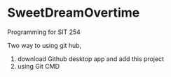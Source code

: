 # SweetDreamOvertime
Programming for SIT 254

Two way to using git hub, 
1. download Github desktop app and add this project
2. using Git CMD 
